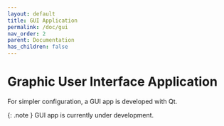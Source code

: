 ```yaml
---
layout: default
title: GUI Application
permalink: /doc/gui
nav_order: 2
parent: Documentation
has_children: false
---
```


# Graphic User Interface Application

For simpler configuration, a GUI app is developed with Qt.

{: .note }
GUI app is currently under development.
